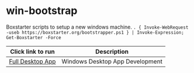 # win-bootstrap

Boxstarter scripts to setup a new windows machine.
`. { Invoke-WebRequest -useb https://boxstarter.org/bootstrapper.ps1 } | Invoke-Expression; Get-Boxstarter -Force`

|Click link to run  |Description  |
|---------|---------|
|<a href='http://boxstarter.org/package/url?https://raw.githubusercontent.com/smitpi/win-bootstrap/master/dev_lab_setup.ps1'>Full Desktop App</a>     | Windows Desktop App Development |
